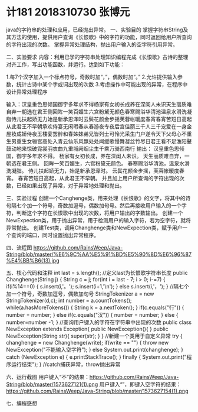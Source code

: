 # 计181 2018310730 张博元
java的字符串的处理和应用，已经抛出异常。
一、实验目的
  掌握字符串String及其方法的使用，提供用户查询《长恨歌》中的字符的功能，同时返回给用户所查询的字符出现的次数。
  掌握异常处理结构，抛出用户输入的空字符引用异常。
  
  
二、实验要求
内容：利用已学的字符串处理知识编程完成《长恨歌》古诗的整理对齐工作，写出功能函数，并运行。达到如下功能：

1.每7个汉字加入一个标点符号，奇数时加“，”，偶数时加“。”
2.允许提供输入参数，统计古诗中某个字或词出现的次数
3.考虑操作中可能出现的异常，在程序中设计异常处理程序

输入：汉皇重色思倾国御宇多年求不得杨家有女初长成养在深闺人未识天生丽质难自弃一朝选在君王侧回眸一笑百媚生六宫粉黛无颜色春寒赐浴华清池温泉水滑洗凝脂侍儿扶起娇无力始是新承恩泽时云鬓花颜金步摇芙蓉帐暖度春宵春宵苦短日高起从此君王不早朝承欢侍宴无闲暇春从春游夜专夜后宫佳丽三千人三千宠爱在一身金屋妆成娇侍夜玉楼宴罢醉和春姊妹弟兄皆列士可怜光采生门户遂令天下父母心不重生男重生女骊宫高处入青云仙乐风飘处处闻缓歌慢舞凝丝竹尽日君王看不足渔阳鼙鼓动地来惊破霓裳羽衣曲九重城阙烟尘生千乘万骑西南行
输出：
汉皇重色思倾国，御宇多年求不得。
杨家有女初长成，养在深闺人未识。
天生丽质难自弃，一朝选在君王侧。
回眸一笑百媚生，六宫粉黛无颜色。
春寒赐浴华清池，温泉水滑洗凝脂。
侍儿扶起娇无力，始是新承恩泽时。
云鬓花颜金步摇，芙蓉帐暖度春宵。
春宵苦短日高起，从此君王不早朝。
 并且加上用户所查询的字符出现的次数，已经如果出现了异常，对于异常地处理和抛出。
 
 
三、实验过程
创建一个Canghenge类，用来处理《长恨歌》的文字，将其中的诗句隔七个加一个符号，奇数加逗号，偶数加句号。然后再接收用户输入的一个字符，判断这个字符在长恨歌中出现的次数，将用户输出的字数输出。
创建一个NewExpection类，用于抛出异常，用于检测用户的输入字符，若为空字符，就将异常抛出。
创建Test类，调用Changhenge类和NewExpection类，赋予用户一个查询的端口，同时设置抛出异常程序。


四、流程图
https://github.com/RainsWeep/Java-String/blob/master/%E6%9C%AA%E5%91%BD%E5%90%8D%E6%96%87%E4%BB%B6(13).jpg

五、核心代码和注释
	int last = s.length();
  //定义last为长恨歌字符串长度
	public Changhenge(String j)
	{
		String c = j;
		for(int i = last - 7; i > 0; i-=7) 
		{
			if(i%14==0)
			{
				s.insert(i,'。');
				s.insert(i+1,'\n');
			}
			else s.insert(i,'，');
			}
   //隔七个加一个符号，奇数加逗号，偶数加句号
   	StringTokenizer a = new StringTokenizer(d,c);
		int number = a.countTokens();
		while(a.hasMoreTokens()) 
		{
			String k = a.nextToken();
		}
		if(c.equals("行"))
		{
			number = number;
		}
		else if(c.equals("汉")) 
		{
			number = number;
		}
		else 
		{
			number=number -1;
		}
  //查询用户键入的字符在字符串中出现的次数
  public class NewException extends Exception{
	public NewException(){
 	}
	public NewException(String str){ 
            super(str);
 	}
  }
  //新建一个类用于自定义异常
  try {
		changhenge = new Changhenge(write);
		if(write == "") 
		{
			throw new NewException("不能输入空字符");
		}
		else 
			System.out.print(changhenge);
		}
		catch (NewException e) 
		{
			e.printStackTrace();
		}
		finally 
		{
			System.out.print("程序运行结束");
		}
  //catch捕获异常，throw抛出异常


六、运行截图
用户键入“不”的结果：https://github.com/RainsWeep/Java-String/blob/master/1573627121(1).png
用户键入“”，即键入空字符的结果：https://github.com/RainsWeep/Java-String/blob/master/1573627154(1).png


七、编程感想
